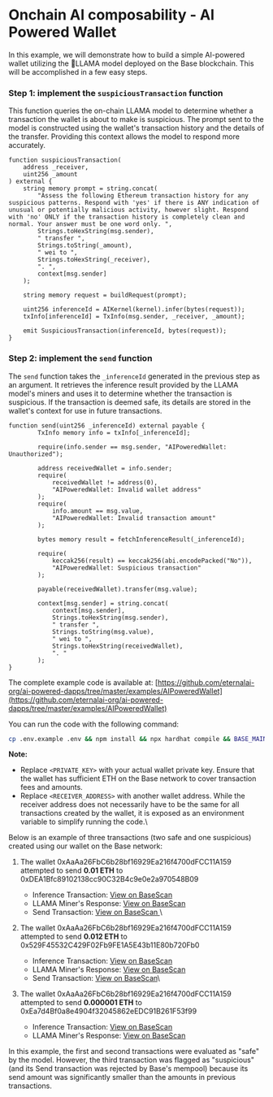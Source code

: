 # Onchain AI composability - AI Powered Wallet

In this example, we will demonstrate how to build a simple AI-powered wallet utilizing the LLAMA model deployed on the Base blockchain. This will be accomplished in a few easy steps.

### Step 1: implement the `suspiciousTransaction` function

This function queries the on-chain LLAMA model to determine whether a transaction the wallet is about to make is suspicious. The prompt sent to the model is constructed using the wallet's transaction history and the details of the transfer. Providing this context allows the model to respond more accurately.

```solidity
function suspiciousTransaction(
    address _receiver,
    uint256 _amount
) external {
    string memory prompt = string.concat(
        "Assess the following Ethereum transaction history for any suspicious patterns. Respond with 'yes' if there is ANY indication of unusual or potentially malicious activity, however slight. Respond with 'no' ONLY if the transaction history is completely clean and normal. Your answer must be one word only. ",
        Strings.toHexString(msg.sender),
        " transfer ",
        Strings.toString(_amount),
        " wei to ",
        Strings.toHexString(_receiver),
        ". ",
        context[msg.sender]
    );

    string memory request = buildRequest(prompt);

    uint256 inferenceId = AIKernel(kernel).infer(bytes(request));
    txInfo[inferenceId] = TxInfo(msg.sender, _receiver, _amount);

    emit SuspiciousTransaction(inferenceId, bytes(request));
}
```

### Step 2: implement the `send` function

The `send` function takes the `_inferenceId` generated in the previous step as an argument. It retrieves the inference result provided by the LLAMA model's miners and uses it to determine whether the transaction is suspicious. If the transaction is deemed safe, its details are stored in the wallet's context for use in future transactions.

```solidity
function send(uint256 _inferenceId) external payable {
        TxInfo memory info = txInfo[_inferenceId];

        require(info.sender == msg.sender, "AIPoweredWallet: Unauthorized");

        address receivedWallet = info.sender;
        require(
            receivedWallet != address(0),
            "AIPoweredWallet: Invalid wallet address"
        );
        require(
            info.amount == msg.value,
            "AIPoweredWallet: Invalid transaction amount"
        );

        bytes memory result = fetchInferenceResult(_inferenceId);

        require(
            keccak256(result) == keccak256(abi.encodePacked("No")),
            "AIPoweredWallet: Suspicious transaction"
        );

        payable(receivedWallet).transfer(msg.value);

        context[msg.sender] = string.concat(
            context[msg.sender],
            Strings.toHexString(msg.sender),
            " transfer ",
            Strings.toString(msg.value),
            " wei to ",
            Strings.toHexString(receivedWallet),
            ". "
        );
}
```



The complete example code is available at: [https://github.com/eternalai-org/ai-powered-dapps/tree/master/examples/AIPoweredWallet](https://github.com/eternalai-org/ai-powered-dapps/tree/master/examples/AIPoweredWallet)

You can run the code with the following command:

```bash
cp .env.example .env && npm install && npx hardhat compile && BASE_MAINNET_RPC_URL=https://base-mainnet.public.blastapi.io BASE_MAINNET_PRIVATE_KEY=<PRIVATE_KEY>  BASE_MAINNET_RECEIVER_ADDRESS=<RECEIVER_ADDRESS> BASE_MAINNET_TRANSFERRED_AMOUNT=<AMOUNT_IN_WEI> npm run suspiciousTransaction:base_mainnet
```

**Note:**&#x20;

* Replace `<PRIVATE_KEY>` with your actual wallet private key. Ensure that the wallet has sufficient ETH on the Base network to cover transaction fees and amounts.
* Replace `<RECEIVER_ADDRESS>` with another wallet address. While the receiver address does not necessarily have to be the same for all transactions created by the wallet, it is exposed as an environment variable to simplify running the code.\


Below is an example of three transactions (two safe and one suspicious) created using our wallet on the Base network:

1. The wallet 0xAaAa26FbC6b28bf16929Ea216f4700dFCC11A159 attempted to send **0.01 ETH** to 0xDEA1Bfc89102138cc90C32B4c9e0e2a970548B09
   * Inference Transaction: [View on BaseScan](https://basescan.org/tx/0x0c5ccfb2c7fb15430a3d785f41136af0d70e05583b3d232be8faf6c5fd244dd9)
   * LLAMA Miner's Response: [View on BaseScan](https://basescan.org/tx/0x35e98396856ad7c933ec4f6709468da686676e10fbb36cacf42d96dc7d87e951)
   * Send Transaction: [View on BaseScan ](https://basescan.org/tx/0xec87df15d5b3877287297ee420417555a82ecd3e394f5b56f42cc4d5a83c3214)\

2. The wallet 0xAaAa26FbC6b28bf16929Ea216f4700dFCC11A159 attempted to send **0.012 ETH** to 0x529F45532C429F02Fb9FE1A5E43b11E80b720Fb0
   * Inference Transaction: [View on BaseScan](https://basescan.org/tx/0x9c4a153b8909bbe39bb4c14938fc0a7eb92f47d631502c3a270a648561348499)
   * LLAMA Miner's Response: [View on BaseScan](https://basescan.org/tx/0x70db9573a4a12a44cc05e9f2f8f70cf2e18e182ebee5b620c768ddeecf91a962)
   * Send Transaction: [View on BaseScan](https://basescan.org/tx/0x3b897be57aea746c70f4c5ef4422f4fcc833751bb599a9b854ac756a0596049e)\

3. The wallet 0xAaAa26FbC6b28bf16929Ea216f4700dFCC11A159 attempted to send **0.000001 ETH** to 0xEa7d4Bf0a8e4904f32045862eEDC91B261F53f99
   * Inference Transaction: [View on BaseScan](https://basescan.org/tx/0x8497a80ea399099d9f1efd7fff925c26fc48cd8949a4dd86323c71e395c6eefc)
   * LLAMA Miner's Response: [View on BaseScan](https://basescan.org/tx/0x98171ebac0986f7e44b15146fe88643b0ce0cf60fc21b58802a2073c007c3f1b)

In this example, the first and second transactions were evaluated as "safe" by the model. However, the third transaction was flagged as "suspicious" (and its Send transaction was rejected by Base's mempool) because its send amount was significantly smaller than the amounts in previous transactions.
